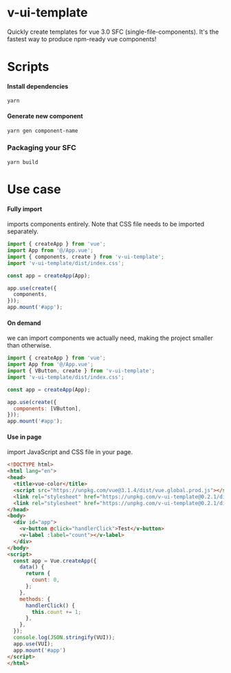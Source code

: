 # v-ui-template

 Quickly create templates for vue 3.0 SFC (single-file-components). It's the fastest way to produce npm-ready vue components!

# Scripts

#### Install dependencies 
```
yarn
```

#### Generate new component

```
yarn gen component-name
```

### Packaging your SFC

```
yarn build
```


# Use case

#### Fully import

imports components entirely. Note that CSS file needs to be imported separately.

```js
import { createApp } from 'vue';
import App from '@/App.vue';
import { components, create } from 'v-ui-template';
import 'v-ui-template/dist/index.css';

const app = createApp(App);

app.use(create({
  components,
}));
app.mount('#app');
```

#### On demand

we can import components we actually need, making the project smaller than otherwise.

```js
import { createApp } from 'vue';
import App from '@/App.vue';
import { VButton, create } from 'v-ui-template';
import 'v-ui-template/dist/index.css';

const app = createApp(App);

app.use(create({
  components: [VButton],
}));
app.mount('#app');
```

#### Use in page

import JavaScript and CSS file in your page.

```html
<!DOCTYPE html>
<html lang="en">
<head>
  <title>vue-color</title>
  <script src="https://unpkg.com/vue@3.1.4/dist/vue.global.prod.js"></script>
  <link rel="stylesheet" href="https://unpkg.com/v-ui-template@0.2.1/dist/index.global.min.js">
  <link rel="stylesheet" href="https://unpkg.com/v-ui-template@0.2.1/dist/index.global.min.css">
</head>
<body>
  <div id="app">
    <v-button @click="handlerClick">Test</v-button>
    <v-label :label="count"></v-label>
  </div>
</body>
<script>
  const app = Vue.createApp({
    data() {
      return {
        count: 0,
      };
    },
    methods: {
      handlerClick() {
        this.count += 1;
      },
    },
  });
  console.log(JSON.stringify(VUI));
  app.use(VUI);
  app.mount('#app')
</script>
</html>
```